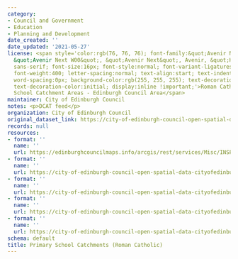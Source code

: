 ```yaml
---
category:
- Council and Government
- Education
- Planning and Development
date_created: ''
date_updated: '2021-05-27'
license: <span style='color:rgb(76, 76, 76); font-family:&quot;Avenir Next W01&quot;,
  &quot;Avenir Next W00&quot;, &quot;Avenir Next&quot;, Avenir, &quot;Helvetica Neue&quot;,
  sans-serif; font-size:16px; font-style:normal; font-variant-ligatures:normal; font-variant-caps:normal;
  font-weight:400; letter-spacing:normal; text-align:start; text-indent:0px; text-transform:none;
  word-spacing:0px; background-color:rgb(255, 255, 255); text-decoration-style:initial;
  text-decoration-color:initial; display:inline !important;'>Roman Catholic Primary
  School Catchment Areas - Edinburgh Council Area</span>
maintainer: City of Edinburgh Council
notes: <p>DCAT feed</p>
organization: City of Edinburgh Council
original_dataset_link: https://city-of-edinburgh-council-open-spatial-data-cityofedinburgh.hub.arcgis.com/maps/81afea70ea5f472a99a9a0c08edf336c_21
records: null
resources:
- format: ''
  name: ''
  url: https://edinburghcouncilmaps.info/arcgis/rest/services/Misc/INSPIRE/MapServer/21
- format: ''
  name: ''
  url: https://city-of-edinburgh-council-open-spatial-data-cityofedinburgh.hub.arcgis.com/datasets/81afea70ea5f472a99a9a0c08edf336c_21.geojson?outSR=%7B%22latestWkid%22%3A27700%2C%22wkid%22%3A27700%7D
- format: ''
  name: ''
  url: https://city-of-edinburgh-council-open-spatial-data-cityofedinburgh.hub.arcgis.com/datasets/81afea70ea5f472a99a9a0c08edf336c_21.csv?outSR=%7B%22latestWkid%22%3A27700%2C%22wkid%22%3A27700%7D
- format: ''
  name: ''
  url: https://city-of-edinburgh-council-open-spatial-data-cityofedinburgh.hub.arcgis.com/datasets/81afea70ea5f472a99a9a0c08edf336c_21.kml?outSR=%7B%22latestWkid%22%3A27700%2C%22wkid%22%3A27700%7D
- format: ''
  name: ''
  url: https://city-of-edinburgh-council-open-spatial-data-cityofedinburgh.hub.arcgis.com/datasets/81afea70ea5f472a99a9a0c08edf336c_21.zip?outSR=%7B%22latestWkid%22%3A27700%2C%22wkid%22%3A27700%7D
schema: default
title: Primary School Catchments (Roman Catholic)
---
```

